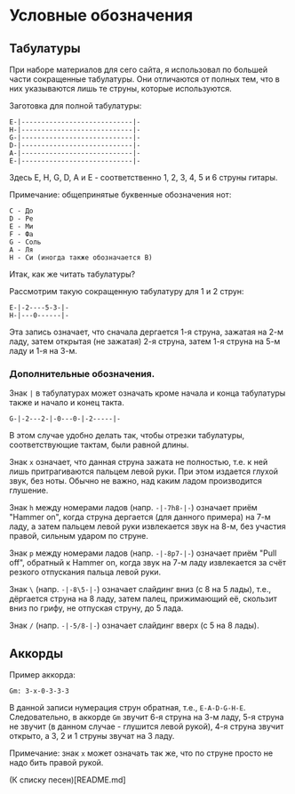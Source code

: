 # Условные обозначения

## Табулатуры

При наборе материалов для сего сайта, я использовал по большей части
сокращенные табулатуры. Они отличаются от полных тем, что в них
указываются лишь те струны, которые используются.

Заготовка для полной табулатуры:

```
E-|----------------------------|-
H-|----------------------------|-
G-|----------------------------|-
D-|----------------------------|-
A-|----------------------------|-
E-|----------------------------|-
```

Здесь E, H, G, D, A и E - соответственно 1, 2, 3, 4, 5 и 6 струны
гитары.

Примечание: общепринятые буквенные обозначения нот:

```
C - До
D - Ре
E - Ми
F - Фа
G - Соль
A - Ля
H - Си (иногда также обозначается B)
```

Итак, как же читать табулатуры?

Рассмотрим такую сокращенную табулатуру для 1 и 2 струн:

```
E-|-2----5-3-|-
H-|---0------|-
```

Эта запись означает, что сначала дергается 1-я струна, зажатая
на 2-м ладу, затем открытая (не зажатая) 2-я струна, затем
1-я струна на 5-м ладу и 1-я на 3-м.

### Дополнительные обозначения.

Знак `|` в табулатурах может означать кроме начала и конца табулатуры
также и начало и конец такта.

```
G-|-2---2-|-0---0-|-2-----|-
```

В этом случае удобно делать так, чтобы отрезки табулатуры,
соответствующие тактам, были равной длины.

Знак `x` означает, что данная струна зажата не полностью, т.е. к ней
лишь притрагиваются пальцем левой руки. При этом издается глухой
звук, без ноты. Обычно не важно, над каким ладом производится
глушение.

Знак `h` между номерами ладов (напр. `-|-7h8-|-`) означает приём
"Hammer on", когда струна дергается (для данного примера) на 7-м
ладу, а затем пальцем левой руки извлекается звук на 8-м, без
участия правой, сильным ударом по струне.

Знак `p` между номерами ладов (напр. `-|-8p7-|-`) означает приём
"Pull off", обратный к Hammer on, когда звук на 7-м ладу извлекается
за счёт резкого отпускания пальца левой руки.

Знак `\` (напр. `-|-8\5-|-`) означает слайдинг вниз (с 8 на 5 лады),
т.е., дёргается струна на 8 ладу, затем палец, прижимающий её,
скользит вниз по грифу, не отпуская струну, до 5 лада.

Знак `/` (напр. `-|-5/8-|-`) означает слайдинг вверх (с 5 на 8 лады).

## Аккорды

Пример аккорда:

```
Gm: 3-x-0-3-3-3
```

В данной записи нумерация струн обратная, т.е., `E-A-D-G-H-E`.
Следовательно, в аккорде `Gm` звучит 6-я струна на 3-м ладу,
5-я струна не звучит (в данном случае - глушится левой рукой),
4-я струна звучит открыто, а 3, 2 и 1 струны звучат на 3 ладу.

Примечание: знак `x` может означать так же, что по струне просто
не надо бить правой рукой.

(К списку песен)[README.md]